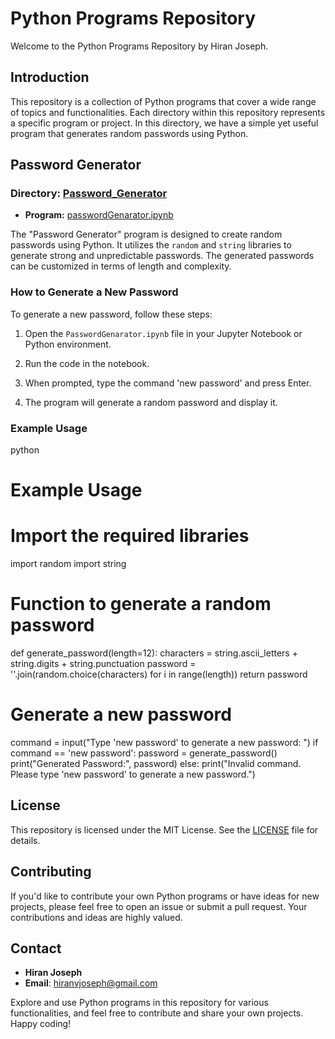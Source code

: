 # Python Programs Repository

Welcome to the Python Programs Repository by Hiran Joseph.

## Introduction
This repository is a collection of Python programs that cover a wide range of topics and functionalities. Each directory within this repository represents a specific program or project. In this directory, we have a simple yet useful program that generates random passwords using Python.

## Password Generator
### Directory: [Password_Generator](https://github.com/hiranvjoseph/Python-Programs-Repository/blob/main/Password_Generator)

- **Program:** [passwordGenarator.ipynb](https://github.com/hiranvjoseph/Python-Programs-Repository/blob/main/Password_Generator/PasswordGenerator%20(1).ipynb?short_path=b6477f8)

The "Password Generator" program is designed to create random passwords using Python. It utilizes the `random` and `string` libraries to generate strong and unpredictable passwords. The generated passwords can be customized in terms of length and complexity.

### How to Generate a New Password

To generate a new password, follow these steps:

1. Open the `PasswordGenarator.ipynb` file in your Jupyter Notebook or Python environment.

2. Run the code in the notebook.

3. When prompted, type the command 'new password' and press Enter.

4. The program will generate a random password and display it.

### Example Usage
python
# Example Usage
# Import the required libraries
import random
import string

# Function to generate a random password
def generate_password(length=12):
    characters = string.ascii_letters + string.digits + string.punctuation
    password = ''.join(random.choice(characters) for i in range(length))
    return password

# Generate a new password
command = input("Type 'new password' to generate a new password: ")
if command == 'new password':
    password = generate_password()
    print("Generated Password:", password)
else:
    print("Invalid command. Please type 'new password' to generate a new password.")


## License
This repository is licensed under the MIT License. See the [LICENSE](LICENSE) file for details.

## Contributing
If you'd like to contribute your own Python programs or have ideas for new projects, please feel free to open an issue or submit a pull request. Your contributions and ideas are highly valued.

## Contact
- **Hiran Joseph**
- **Email**: [hiranvjoseph@gmail.com](mailto:hiranvjoseph@gmail.com)

Explore and use Python programs in this repository for various functionalities, and feel free to contribute and share your own projects. Happy coding!
